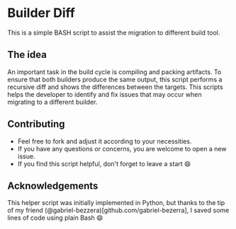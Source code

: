 # Builder Diff

This is a simple BASH script to assist the migration to different build tool.


## The idea

An important task in the build cycle is compiling and packing artifacts.
To ensure that both builders produce the same output, this script performs a
recursive diff and shows the differences between the targets.
This scripts helps the developer to identify and fix issues that may occur when
migrating to a different builder.


## Contributing

* Feel free to fork and adjust it according to your necessities.
* If you have any questions or concerns, you are welcome to open a new issue.
* If you find this script helpful, don't forget to leave a start :smile:

## Acknowledgements

This helper script was initially implemented in Python, but thanks to the
tip of my friend (@gabriel-bezzera)[github.com/gabriel-bezerra],
I saved some lines of code using plain Bash :smile:
